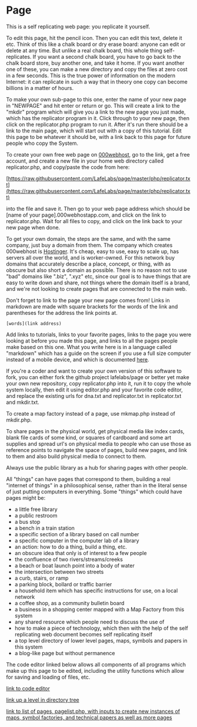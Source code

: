 # Page

This is a self replicating web page: you replicate it yourself.  

To edit this page, hit the pencil icon.  Then you can edit this text, delete it etc.  Think of this like a chalk board or dry erase board: anyone can edit or delete at any time.  But unlike a real chalk board, this whole thing self-replicates.  If you want a second chalk board, you have to go back to the chalk board store, buy another one, and take it home.  If you want another one of these, you can make a new directory and copy the files at zero cost in a few seconds.  This is the true power of information on the modern Internet: it can replicate in such a way that in theory one copy can become billions in a matter of hours.  

To make your own sub-page to this one, enter the name of your new page in "NEWPAGE" and hit enter or return or go.  This will create a link to the "mkdir" program which will give you a link to the new page you just made, which has the replicator program in it.  Click through to your new page, then click on the replicator.php program to run it.  After it's run there should be a link to the main page, which will start out with a copy of this tutorial.  Edit this page to be whatever it should be, with a link back to this page for future people who copy the System.


To create your own free web page on [000webhost](https://www.000webhost.com/), go to the link, get a free account, and create a new file in your home web directory called replicator.php, and copy/paste the code from here:


[https://raw.githubusercontent.com/LafeLabs/page/master/php/replicator.txt](https://raw.githubusercontent.com/LafeLabs/page/master/php/replicator.txt)


into the file and save it.  Then go to your web page address which should be [name of your page].000webhostapp.com, and click on the link to replicator.php.  Wait for all files to copy, and click on the link back to your new page when done.

To get your own domain, the steps are the same, and with the same company, just buy a domain from them.  The company which creates 000webhost is [Hostinger](https://www.hostinger.com/).  It's cheap, easy to use, easy to scale up, has servers all over the world, and is worker-owned.  For this network buy domains that accurately describe a place, concept, or thing, with as obscure but also short a domain as possible. There is no reason not to use "bad" domains like ".biz", ".xyz" etc, since our goal is to have things that are easy to write down and share, not things where the domain itself is a brand, and we're not looking to create pages that are connected to the main web.  

Don't forget to link to the page your new page comes from!  Links in markdown are made with square brackets for the words of the link and parentheses for the address the link points at.  

```
[words](link address)
```

Add links to tutorials, links to your favorite pages, links to the page you were looking at before you made this page, and links to all the pages people make based on this one.  What you write here is in a language called "markdown" which has a guide on the screen if you use a full size computer instead of a mobile device, and which is documented [here](https://github.com/adam-p/markdown-here/wiki/Markdown-Cheatsheet).


If you're a coder and want to create your own version of this software to fork, you can either fork the github project lafelabs/page or better yet make your own new repository, copy replicator.php into it, run it to copy the whole system locally, then edit it using editor.php and your favorite code editor, and replace the existing urls for dna.txt and replicator.txt in replicator.txt and mkdir.txt.  

To create a map factory instead of a page, use mkmap.php instead of mkdir.php.

To share pages in the physical world, get physical media like index cards, blank file cards of some kind, or squares of cardboard and some art supplies and spread url's on physical media to people who can use those as reference points to navigate the space of pages, build new pages, and link to them and also build physical media to connect to them.

Always use the public library as a hub for sharing pages with other people.

All "things" can have pages that correspond to them, building a real "internet of things" in a philosophical sense, rather than in the literal sense of just putting computers in everything.  Some "things" which could have pages might be:

- a little free library 
- a public restroom
- a bus stop
- a bench in a train station
- a specific section of a library based on call number
- a specific computer in the computer lab of a library
- an action: how to do a thing, build a thing, etc.
- an obscure idea that only is of interest to a few people
- the confluence of two rivers/streams/creeks
- a beach or boat launch point into a body of water
- the intersection between two streets
- a curb, stairs, or ramp
- a parking block, bollard or traffic barrier
- a household item which has specific instructions for use, on a local network
- a coffee shop, as a community bulletin board
- a business in a shopping center mapped with a Map Factory from this system
- any shared resource which people need to discuss the use of
- how to make a piece of technology, which then with the help of the self replicating web document becomes self replicating itself
- a top level directory of lower level pages, maps, symbols and papers in this system
- a blog-like page but without permanence



The code editor linked below allows all components of all programs which make up this page to be edited, including the utility functions which allow for saving and loading of files, etc. 

[link to code editor](editor.php)

[link up a level in directory tree](../)

[link to list of pages, pagelist.php, with inputs to create new instances of maps, symbol factories, and technical papers as well as more pages](pagelist.php)




